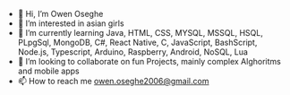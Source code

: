 <!DOCTYPE html>
<html>
<head>
  <meta charset="UTF-8">
  <link rel="stylesheet" href="style.css">
</head>
<body>

- 👋 Hi, I’m Owen Oseghe
- 👀 I’m interested in asian girls
- 🌱 I’m currently learning Java, HTML, CSS, MYSQL, MSSQL, HSQL, PLpgSql, MongoDB, C#, React Native, C, JavaScript, BashScript, Node.js, Typescript, Arduino, Raspberry, Android, NoSQL, Lua
- 💞️ I’m looking to collaborate on fun Projects, mainly complex Alghoritms and mobile apps
- 📫 How to reach me owen.oseghe2006@gmail.com

